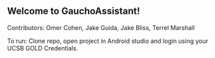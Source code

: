 ## Welcome to GauchoAssistant! 

Contributors: 
Omer Cohen, Jake Guida, Jake Bliss, Terrel Marshall

To run: 
Clone repo, open project in Android studio and login using your UCSB GOLD Credentials. 
